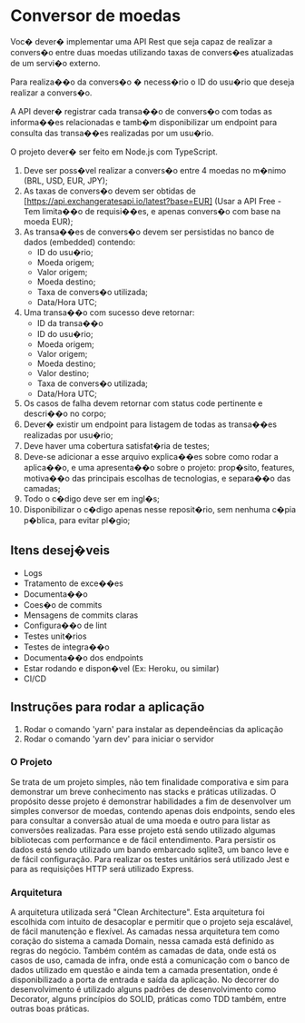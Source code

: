 # Conversor de moedas

Voc� dever� implementar uma API Rest que seja capaz de realizar a convers�o entre duas moedas
utilizando taxas de convers�es atualizadas de um servi�o externo.

Para realiza��o da convers�o � necess�rio o ID do usu�rio que deseja realizar a convers�o.

A API dever� registrar cada transa��o de convers�o com todas as informa��es relacionadas e tamb�m
disponibilizar um endpoint para consulta das transa��es realizadas por um usu�rio.

O projeto dever� ser feito em Node.js com TypeScript.

1. Deve ser poss�vel realizar a convers�o entre 4 moedas no m�nimo (BRL, USD, EUR, JPY);
1. As taxas de convers�o devem ser obtidas de [https://api.exchangeratesapi.io/latest?base=EUR]
   (Usar a API Free - Tem limita��o de requisi��es, e apenas convers�o com base na moeda EUR);
1. As transa��es de convers�o devem ser persistidas no banco de dados (embedded) contendo:
   - ID do usu�rio;
   - Moeda origem;
   - Valor origem;
   - Moeda destino;
   - Taxa de convers�o utilizada;
   - Data/Hora UTC;
1. Uma transa��o com sucesso deve retornar:
   - ID da transa��o
   - ID do usu�rio;
   - Moeda origem;
   - Valor origem;
   - Moeda destino;
   - Valor destino;
   - Taxa de convers�o utilizada;
   - Data/Hora UTC;
1. Os casos de falha devem retornar com status code pertinente e descri��o no corpo;
1. Dever� existir um endpoint para listagem de todas as transa��es realizadas por usu�rio;
1. Deve haver uma cobertura satisfat�ria de testes;
1. Deve-se adicionar a esse arquivo explica��es sobre como rodar a aplica��o, e uma apresenta��o sobre o
   projeto: prop�sito, features, motiva��o das principais escolhas de tecnologias, e separa��o das camadas;
1. Todo o c�digo deve ser em ingl�s;
1. Disponibilizar o c�digo apenas nesse reposit�rio, sem nenhuma c�pia p�blica, para evitar pl�gio;

## Itens desej�veis

- Logs
- Tratamento de exce��es
- Documenta��o
- Coes�o de commits
- Mensagens de commits claras
- Configura��o de lint
- Testes unit�rios
- Testes de integra��o
- Documenta��o dos endpoints
- Estar rodando e dispon�vel (Ex: Heroku, ou similar)
- CI/CD

## Instruções para rodar a aplicação

1. Rodar o comando 'yarn' para instalar as dependeências da aplicação
2. Rodar o comando 'yarn dev' para iniciar o servidor

### O Projeto

Se trata de um projeto simples, não tem finalidade comporativa e sim para demonstrar um breve conhecimento
nas stacks e práticas utilizadas. O propósito desse projeto é demonstrar habilidades a fim de desenvolver
um simples conversor de moedas, contendo apenas dois endpoints, sendo eles para consultar a conversão
atual de uma moeda e outro para listar as conversões realizadas.
Para esse projeto está sendo utilizado algumas bibliotecas com performance e de fácil entendimento. Para persistir os
dados está sendo utilizado um bando embarcado sqlite3, um banco leve e de fácil configuração. Para realizar os testes unitários
será utilizado Jest e para as requisições HTTP será utilizado Express.

### Arquitetura

A arquitetura utilizada será "Clean Architecture". Esta arquitetura foi escolhida com intuito de desacoplar e permitir que
o projeto seja escalável, de fácil manutenção e flexível. As camadas nessa arquitetura tem como coração do sistema a camada
Domain, nessa camada está definido as regras do negócio. Também contém as camadas de data, onde está os casos de uso, camada de infra,
onde está a comunicação com o banco de dados utilizado em questão e ainda tem a camada presentation, onde é disponibilizado a porta de entrada
e saída da aplicação. No decorrer do desenvolvimento é utilizado alguns padrões de desenvolvimento como Decorator, alguns princípios do SOLID, práticas como TDD também, entre outras boas práticas.
